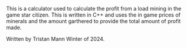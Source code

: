 This is a calculator used to calculate the profit from a load mining in the game star citizen. This is written in C++ and uses the in game prices of minerals and the amount garthered to provide the total amount of profit made.

Written by Tristan Mann Winter of 2024.
